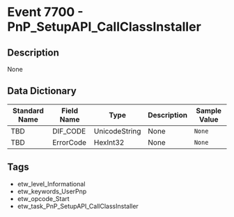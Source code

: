 # Event 7700 - PnP_SetupAPI_CallClassInstaller

## Description
None

## Data Dictionary
|Standard Name|Field Name|Type|Description|Sample Value|
|---|---|---|---|---|
|TBD|DIF_CODE|UnicodeString|None|`None`|
|TBD|ErrorCode|HexInt32|None|`None`|

## Tags
* etw_level_Informational
* etw_keywords_UserPnp
* etw_opcode_Start
* etw_task_PnP_SetupAPI_CallClassInstaller